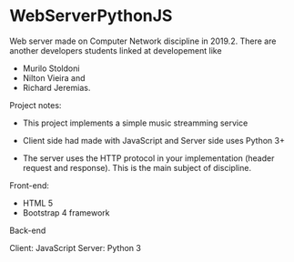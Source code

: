 # WebServerPythonJS
Web server made on Computer Network discipline in 2019.2. There are another developers students linked at developement like 
- Murilo Stoldoni
- Nilton Vieira and
- Richard Jeremias. 

Project notes:

- This project implements a simple music streamming service

- Client side had made with JavaScript and Server side uses Python 3+

- The server uses the HTTP protocol in your implementation (header request and response). This is the main subject of discipline.

Front-end:

- HTML 5
- Bootstrap 4 framework

Back-end

Client: JavaScript 
Server: Python 3



